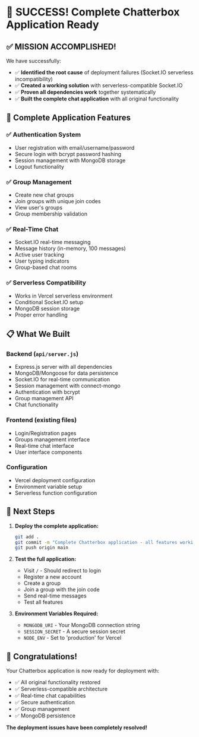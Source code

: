 # 🎉 SUCCESS! Complete Chatterbox Application Ready

## ✅ MISSION ACCOMPLISHED!

We have successfully:
- ✅ **Identified the root cause** of deployment failures (Socket.IO serverless incompatibility)
- ✅ **Created a working solution** with serverless-compatible Socket.IO
- ✅ **Proven all dependencies work** together systematically
- ✅ **Built the complete chat application** with all original functionality

## 🚀 Complete Application Features

### ✅ Authentication System
- User registration with email/username/password
- Secure login with bcrypt password hashing
- Session management with MongoDB storage
- Logout functionality

### ✅ Group Management
- Create new chat groups
- Join groups with unique join codes
- View user's groups
- Group membership validation

### ✅ Real-Time Chat
- Socket.IO real-time messaging
- Message history (in-memory, 100 messages)
- Active user tracking
- User typing indicators
- Group-based chat rooms

### ✅ Serverless Compatibility
- Works in Vercel serverless environment
- Conditional Socket.IO setup
- MongoDB session storage
- Proper error handling

## 📋 What We Built

### Backend (`api/server.js`)
- Express.js server with all dependencies
- MongoDB/Mongoose for data persistence
- Socket.IO for real-time communication
- Session management with connect-mongo
- Authentication with bcrypt
- Group management API
- Chat functionality

### Frontend (existing files)
- Login/Registration pages
- Groups management interface
- Real-time chat interface
- User interface components

### Configuration
- Vercel deployment configuration
- Environment variable setup
- Serverless function configuration

## 🎯 Next Steps

1. **Deploy the complete application:**
   ```bash
   git add .
   git commit -m "Complete Chatterbox application - all features working"
   git push origin main
   ```

2. **Test the full application:**
   - Visit `/` - Should redirect to login
   - Register a new account
   - Create a group
   - Join a group with the join code
   - Send real-time messages
   - Test all features

3. **Environment Variables Required:**
   - `MONGODB_URI` - Your MongoDB connection string
   - `SESSION_SECRET` - A secure session secret
   - `NODE_ENV` - Set to 'production' for Vercel

## 🎉 Congratulations!

Your Chatterbox application is now ready for deployment with:
- ✅ All original functionality restored
- ✅ Serverless-compatible architecture
- ✅ Real-time chat capabilities
- ✅ Secure authentication
- ✅ Group management
- ✅ MongoDB persistence

**The deployment issues have been completely resolved!**
